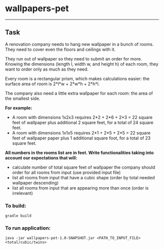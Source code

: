 # wallpapers-pet

---

## Task

A renovation company needs to hang new wallpaper in a bunch of rooms. They need to cover even the floors and ceilings with it.

They run out of wallpaper so they need to submit an order for more. Knowing the dimensions (length l, width w, and height h) of each room, they want to order only as much as they need.

Every room is a rectangular prism, which makes calculations easier: the surface area of room is 2\*l\*w + 2\*w\*h + 2\*h\*l.

The company also need a little extra wallpaper for each room: the area of the smallest side.

**For example:**
- A room with dimensions 1x2x3 requires 2\*2 + 2\*6 + 2\*3 = 22 square feet of wallpaper plus additional 2 square feet, for a total of 24 square feet.
- A room with dimensions 1x1x5 requires 2\*1 + 2\*5 + 2\*5 = 22 square feet of wallpaper paper plus 1 additional square foot, for a total of 23 square feet.

**All numbers in the rooms list are in feet. Write functionalities taking into account our expectations that will:**
- calculate number of total square feet of wallpaper the company should order for all rooms from input (use provided input file)
- list all rooms from input that have a cubic shape (order by total needed wallpaper descending)
- list all rooms from input that are appearing more than once (order is irrelevant)

### To build:
~~~
gradle build
~~~

### To run application:
~~~
java -jar wallpapers-pet-1.0-SNAPSHOT.jar <PATH_TO_INPUT_FILE> <total/cubic/twins>
~~~